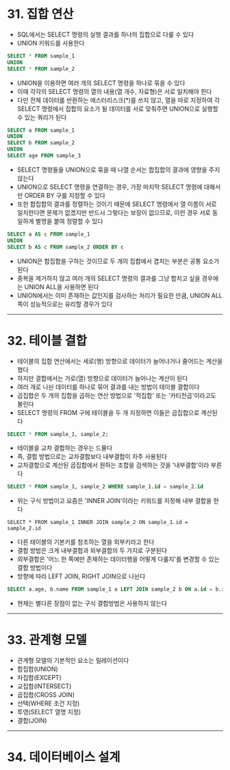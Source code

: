 # 31. 집합 연산
- SQL에서는 SELECT 명령의 실행 결과를 하나의 집합으로 다룰 수 있다
- UNION 키워드를 사용한다

```sql
SELECT * FROM sample_1
UNION
SELECT * FROM sample_2
```

- UNION을 이용하면 여러 개의 SELECT 명령을 하나로 묶을 수 있다
- 이때 각각의 SELECT 명령의 열의 내용(열 개수, 자료형)은 서로 일치해야 한다
- 다만 전체 데이터를 반환하는 애스터리스크(\*)를 쓰지 않고, 열을 따로 지정하여 각 SELECT 명령에서 집합의 요소가 될 데이터를 서로 맞춰주면 UNION으로 실행할 수 있는 쿼리가 된다

```sql
SELECT a FROM sample_1
UNION
SELECT b FROM sample_2
UNION
SELECT age FROM sample_3
```

- SELECT 명령들을 UNION으로 묶을 때 나열 순서는 합집합의 결과에 영향을 주지 않는다
- UNION으로 SELECT 명령을 연결하는 경우, 가장 마지막 SELECT 명령에 대해서만 ORDER BY 구를 지정할 수 있다
- 또한 합집합의 결과를 정렬하는 것이기 때문에 SELECT 명령에서 열 이름이 서로 일치한다면 문제가 없겠지만 반드시 그렇다는 보장이 없으므로, 이런 경우 서로 동일하게 별명을 붙여 정렬할 수 있다

```sql
SELECT a AS c FROM sample_1
UNION
SELECT b AS c FROM sample_2 ORDER BY c
```
- UNION은 합집합을 구하는 것이므로 두 개의 집합에서 겹치는 부분은 공통 요소가 된다
- 중복을 제거하지 않고 여러 개의 SELECT 명령의 결과를 그냥 합치고 싶을 경우에는 UNION ALL을 사용하면 된다
- UNION에서는 이미 존재하는 값인지를 검사하는 처리가 필요한 만큼, UNION ALL 쪽이 성능적으로는 유리할 경우가 있다

<hr>

# 32. 테이블 결합
- 테이블의 집합 연산에서는 세로(행) 방향으로 데이터가 늘어나거나 줄어드는 계산을 했다
- 하지만 결합에서는 가로(열) 방향으로 데이터가 늘어나는 계산이 된다
- 여러 개로 나뉜 데이터를 하나로 묶어 결과를 내는 방법이 테이블 결합이다
- 곱집합은 두 개의 집합을 곱하는 연산 방법으로 '적집합' 또는 '카티전곱'이라고도 불린다
- SELECT 명령의 FROM 구에 테이블을 두 개 지정하면 이들은 곱집합으로 계산된다

```sql
SELECT * FROM sample_1, sample_2;
```
- 테이블을 교차 결합하는 경우는 드물다
- 즉, 결합 방법으로는 교차결합보다 내부결합이 자주 사용된다
- 교차결합으로 계산된 곱집합에서 원하는 조합을 검색하는 것을 '내부결합'이라 부른다

```sql
SELECT * FROM sample_1, sample_2 WHERE sample_1.id = sample_2.id
```
- 위는 구식 방법이고 요즘은 'INNER JOIN'이라는 키워드를 지정해 내부 결합을 한다

```
SELECT * FROM sample_1 INNER JOIN sample_2 ON sample_1.id = sample_2.id
```
- 다른 테이블의 기본키를 참조하는 열을 외부키라고 한다
- 결합 방법은 크게 내부결합과 외부결합의 두 가지로 구분된다
- 외부결합은 '어느 한 쪽에만 존재하는 데이터행을 어떻게 다룰지'를 변경할 수 있는 결합 방법이다
- 방향에 따라 LEFT JOIN, RIGHT JOIN으로 나뉜다

```sql
SELECT a.age, b.name FROM sample_1 a LEFT JOIN sample_2 b ON a.id = b.id;
```

- 현재는 별다른 장점이 없는 구식 결합방법은 사용하지 않는다

<hr>

# 33. 관계형 모델
- 관계형 모델의 기본적인 요소는 릴레이션이다
- 합집합(UNION)
- 차집합(EXCEPT)
- 교집합(INTERSECT)
- 곱집합(CROSS JOIN)
- 선택(WHERE 조건 지정)
- 투영(SELECT 열명 지정)
- 결합(JOIN)

<hr>

# 34. 데이터베이스 설계

